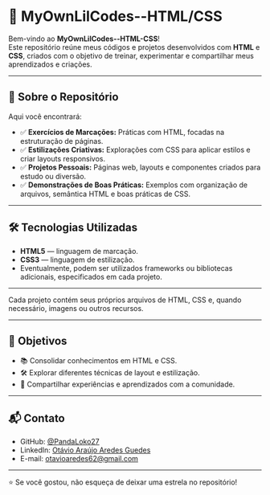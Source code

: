 # 🎨 MyOwnLilCodes--HTML/CSS

Bem-vindo ao **MyOwnLilCodes--HTML-CSS**!  
Este repositório reúne meus códigos e projetos desenvolvidos com **HTML** e **CSS**, criados com o objetivo de treinar, experimentar e compartilhar meus aprendizados e criações.

---

## 🚀 Sobre o Repositório

Aqui você encontrará:

- ✅ **Exercícios de Marcações:** Práticas com HTML, focadas na estruturação de páginas.
- ✅ **Estilizações Criativas:** Explorações com CSS para aplicar estilos e criar layouts responsivos.
- ✅ **Projetos Pessoais:** Páginas web, layouts e componentes criados para estudo ou diversão.
- ✅ **Demonstrações de Boas Práticas:** Exemplos com organização de arquivos, semântica HTML e boas práticas de CSS.

---

## 🛠️ Tecnologias Utilizadas

- **HTML5** — linguagem de marcação.
- **CSS3** — linguagem de estilização.
- Eventualmente, podem ser utilizados frameworks ou bibliotecas adicionais, especificados em cada projeto.

---

Cada projeto contém seus próprios arquivos de HTML, CSS e, quando necessário, imagens ou outros recursos.

---

## 🎯 Objetivos

- 📚 Consolidar conhecimentos em HTML e CSS.
- 🛠️ Explorar diferentes técnicas de layout e estilização.
- 🤝 Compartilhar experiências e aprendizados com a comunidade.

---

## 📬 Contato

- GitHub: [@PandaLoko27](https://github.com/PandaLoko27)
- LinkedIn: [Otávio Araújo Aredes Guedes](https://www.linkedin.com/in/otávio-araújo-aredes-guedes-ab44a4248/)
- E-mail: [otavioaredes62@gmail.com](mailto:otavioaredes62@gmail.com)

---

⭐ Se você gostou, não esqueça de deixar uma estrela no repositório!
